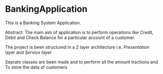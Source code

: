 # BankingApplication

This is a Banking System Application.

Abstract: The main aim of application is to perform operations like Credit, Debit and Check Balance for a particular account of a customer.

The project is been structured in a 2 layer architecture i.e. *Presentation* layer and *Service layer*

Seprate classes are been made and to perform all the amount tractions and To store the data of customers
